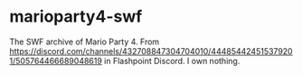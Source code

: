 # marioparty4-swf
The SWF archive of Mario Party 4. From https://discord.com/channels/432708847304704010/444854424515379201/505764466689048619 in Flashpoint Discord. I own nothing. 
